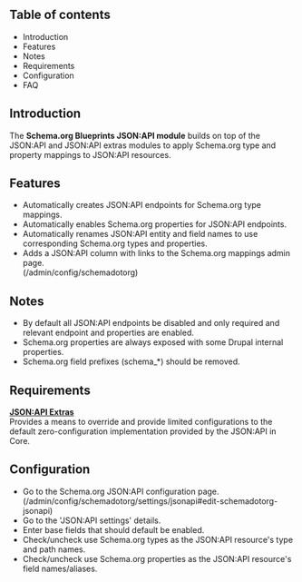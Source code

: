 Table of contents
-----------------

* Introduction
* Features
* Notes
* Requirements
* Configuration
* FAQ


Introduction
------------

The **Schema.org Blueprints JSON:API module** builds on top of the JSON:API
and JSON:API extras modules to apply Schema.org type and property mappings
to JSON:API resources.


Features
--------

- Automatically creates JSON:API endpoints for Schema.org type mappings.
- Automatically enables Schema.org properties for JSON:API endpoints.
- Automatically renames JSON:API entity and field names to use corresponding
  Schema.org types and properties.
- Adds a JSON:API column with links to the Schema.org mappings admin page.  
  (/admin/config/schemadotorg)


Notes
-----

- By default all JSON:API endpoints be disabled and only required and relevant
  endpoint and properties are enabled.  
- Schema.org properties are always exposed with some Drupal internal properties.
- Schema.org field prefixes (schema_*) should be removed.


Requirements
------------

**[JSON:API Extras](https://www.drupal.org/project/jsonapi_extras)**    
Provides a means to override and provide limited configurations to the default
zero-configuration implementation provided by the JSON:API in Core.


Configuration
-------------

- Go to the Schema.org JSON:API configuration page.  
  (/admin/config/schemadotorg/settings/jsonapi#edit-schemadotorg-jsonapi)
- Go to the 'JSON:API settings' details.
- Enter base fields that should default be enabled.
- Check/uncheck use Schema.org types as the JSON:API resource's type
  and path names.
- Check/uncheck use Schema.org properties as the JSON:API resource's field
  names/aliases.

